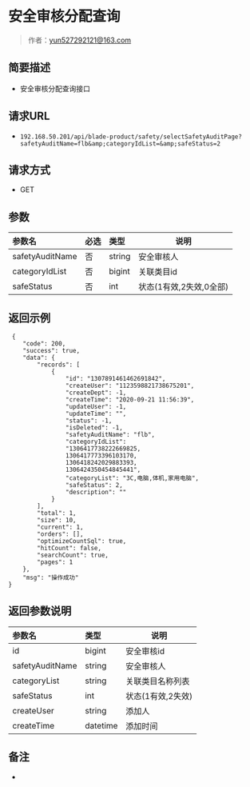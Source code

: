 # 安全审核分配查询

> 作者：yun527292121@163.com

## 简要描述

- 安全审核分配查询接口

## 请求URL
- ` 192.168.50.201/api/blade-product/safety/selectSafetyAuditPage?safetyAuditName=flb&amp;categoryIdList=&amp;safeStatus=2 `
  
## 请求方式
- GET 

## 参数

|参数名|必选|类型|说明|
|:----    |:---|:----- |-----   |
|safetyAuditName |否  |string |安全审核人   |
|categoryIdList |否  |bigint | 关联类目id    |
|safeStatus     |否  |int | 状态(1有效,2失效,0全部)   |

## 返回示例 

``` 
 {
    "code": 200,
    "success": true,
    "data": {
        "records": [
            {
                "id": "1307891461462691842",
                "createUser": "1123598821738675201",
                "createDept": -1,
                "createTime": "2020-09-21 11:56:39",
                "updateUser": -1,
                "updateTime": "",
                "status": -1,
                "isDeleted": -1,
                "safetyAuditName": "flb",
                "categoryIdList": 
				"1306417738222669825,
				1306417773396103170,
				1306418242029883393,
				1306424350454845441",
                "categoryList": "3C,电脑,体机,家用电脑",
                "safeStatus": 2,
                "description": ""
            }
        ],
        "total": 1,
        "size": 10,
        "current": 1,
        "orders": [],
        "optimizeCountSql": true,
        "hitCount": false,
        "searchCount": true,
        "pages": 1
    },
    "msg": "操作成功"
}
```

## 返回参数说明 

|参数名|类型|说明|
|:-----  |:-----|-----                           |
|id |bigint   |安全审核id |
|safetyAuditName |string   |安全审核人  |
|categoryList |string   |关联类目名称列表 |
|safeStatus |int   |状态(1有效,2失效)  |
|createUser |string   |添加人 |
|createTime |datetime   |添加时间 |

## 备注 

-